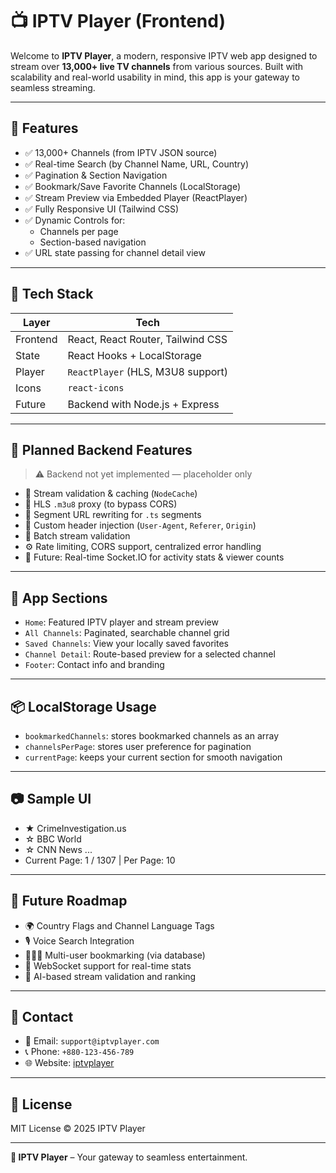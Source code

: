# 📺 IPTV Player (Frontend)

Welcome to **IPTV Player**, a modern, responsive IPTV web app designed to stream over **13,000+ live TV channels** from various sources. Built with scalability and real-world usability in mind, this app is your gateway to seamless streaming.

---

## 🎯 Features

- ✅ 13,000+ Channels (from IPTV JSON source)
- ✅ Real-time Search (by Channel Name, URL, Country)
- ✅ Pagination & Section Navigation
- ✅ Bookmark/Save Favorite Channels (LocalStorage)
- ✅ Stream Preview via Embedded Player (ReactPlayer)
- ✅ Fully Responsive UI (Tailwind CSS)
- ✅ Dynamic Controls for:
  - Channels per page
  - Section-based navigation
- ✅ URL state passing for channel detail view

---

## 🧠 Tech Stack

| Layer     | Tech                                   |
|-----------|----------------------------------------|
| Frontend  | React, React Router, Tailwind CSS      |
| State     | React Hooks + LocalStorage             |
| Player    | `ReactPlayer` (HLS, M3U8 support)      |
| Icons     | `react-icons`                          |
| Future    | Backend with Node.js + Express         |

---

## 🧪 Planned Backend Features

> ⚠️ Backend not yet implemented — placeholder only

- 🔁 Stream validation & caching (`NodeCache`)
- 🔗 HLS `.m3u8` proxy (to bypass CORS)
- 🧠 Segment URL rewriting for `.ts` segments
- 🔐 Custom header injection (`User-Agent`, `Referer`, `Origin`)
- 📡 Batch stream validation
- ⚙️ Rate limiting, CORS support, centralized error handling
- 🧃 Future: Real-time Socket.IO for activity stats & viewer counts

---

## 🧩 App Sections

- `Home`: Featured IPTV player and stream preview
- `All Channels`: Paginated, searchable channel grid
- `Saved Channels`: View your locally saved favorites
- `Channel Detail`: Route-based preview for a selected channel
- `Footer`: Contact info and branding

---

## 📦 LocalStorage Usage

- `bookmarkedChannels`: stores bookmarked channels as an array
- `channelsPerPage`: stores user preference for pagination
- `currentPage`: keeps your current section for smooth navigation

---

## 📷 Sample UI

- ★ CrimeInvestigation.us
- ☆ BBC World
- ☆ CNN News
...
- Current Page: 1 / 1307 | Per Page: 10


---

## 🧭 Future Roadmap

- 🌍 Country Flags and Channel Language Tags
- 🎙️ Voice Search Integration
- 🧑‍🤝‍🧑 Multi-user bookmarking (via database)
- 📡 WebSocket support for real-time stats
- 🧠 AI-based stream validation and ranking

---

## 💬 Contact

- 📧 Email: `support@iptvplayer.com`
- 📞 Phone: `+880-123-456-789`
- 🌐 Website: [iptvplayer](https://alltvcnl.netlify.app)

---

## 🪪 License

MIT License © 2025 IPTV Player

---

**🚀 IPTV Player** – Your gateway to seamless entertainment.
